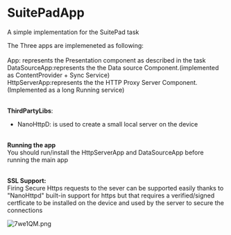 # SuitePadApp
A simple implementation for the SuitePad task
<br/>

The Three apps are implemeneted as following:<br/>
<br/>App: represents the Presentation component as described in the task
<br/>DataSourceApp:represents the the Data source Component.(implemented as ContentProvider + Sync Service)
<br/>HttpServerApp:represents the the HTTP Proxy Server Component.(Implemented as a long Running service)

<br/><b>ThirdPartyLibs</b>:
- NanoHttpD: is used to create a small local server on the device

<br/><b>Running the app</b><br/>
You should run/install the HttpServerApp and DataSourceApp before running the main app

<br/><b>SSL Support:<br/></b>
Firing Secure Https requests to the sever can be supported easily thanks to "NanoHttpd" built-in support for https but that requires a verified/signed certficate to be installed on the device and used by the server to secure the connections 

<img src="http://s.pictub.club/2017/06/24/7we1QM.png" alt="7we1QM.png" >
